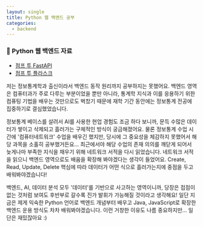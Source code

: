 ```yaml
---
layout: single
title: Python 웹 백엔드 공부
categories:
  - backend
---
```

### 🐍 Python 웹 백엔드 자료
* [점프 투 FastAPI](https://wikidocs.net/book/8531)
* [점프 투 플라스크](https://wikidocs.net/book/4542)

저는 정보통계학과 출신이라서 백엔드 동작 원리까지 공부하지는 못했어요. 백엔드 영역은 컴퓨터과가 주로 다루는 부분이었을 뿐만 아니라, 통계학 지식과 이를 응용하기 위한 컴퓨팅 기법을 배우는 것만으로도 벅찼기 때문에 재학 기간 동안에는 정보통계 전공에 집중하기로 결심했었습니다.

정보통계 베이스를 살려서 AI를 사용한 현업 경험도 조금 하다 보니까, 문득 수많은 데이터가 쌓이고 삭제되고 흘러가는 구체적인 방식이 궁금해졌어요. 물론 정보통계 수업 시간에 '컴퓨터네트워크' 수업을 배우긴 했지만, 당시에 그 중요성을 체감하지 못했어서 해당 과목을 소홀히 공부했거든요... 최근에서야 해당 수업의 존재 의의를 깨닫게 되어서 늦게나마 부족한 지식을 채우기 위해 네트워크 서적을 다시 읽었습니다. 네트워크 서적을 읽으니 백엔드 영역으로도 배움을 확장해 봐야겠다는 생각이 들었어요. Create, Read, Update, Delete 핵심에 따라 데이터가 어떤 식으로 흘러가는지에 중점을 두고 배워봐야겠습니다!
  
백엔드, AI, 데이터 분석 모두 '데이터'를 기반으로 사고하는 영역이니까, 당장은 접점이 없는 것처럼 보여도 후반부로 갈수록 진가 발휘가 가능해질 것이라고 생각해요! 일단 지금은 제게 익숙한 Python 언어로 백엔드 개념부터 배우고 Java, JavaScript로 확장한 백엔드 운용 방식도 차차 배워봐야겠습니다. 이런 거창한 이유도 나름 중요하지만... 일단은 재밌잖아요 :)
